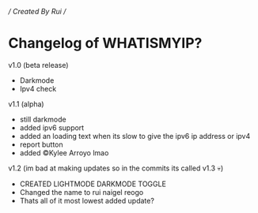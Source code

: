 */ Created By Rui /*
# Changelog of WHATISMYIP?

v1.0 (beta release)
* Darkmode
* Ipv4 check

v1.1 (alpha)
* still darkmode
* added ipv6 support
* added an loading text when its slow to give the ipv6 ip address or ipv4
* report button
* added ©Kylee Arroyo lmao

v1.2 (im bad at making updates so in the commits its called v1.3 💀)
* CREATED LIGHTMODE DARKMODE TOGGLE
* Changed the name to rui naigel reogo
* Thats all of it most lowest added update?
